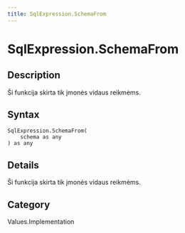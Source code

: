 ```yaml
---
title: SqlExpression.SchemaFrom
---
```


# SqlExpression.SchemaFrom


## Description

Ši funkcija skirta tik įmonės vidaus reikmėms.


## Syntax

```powerquery
SqlExpression.SchemaFrom(
    schema as any
) as any
```


## Details

Ši funkcija skirta tik įmonės vidaus reikmėms.



## Category
Values.Implementation
